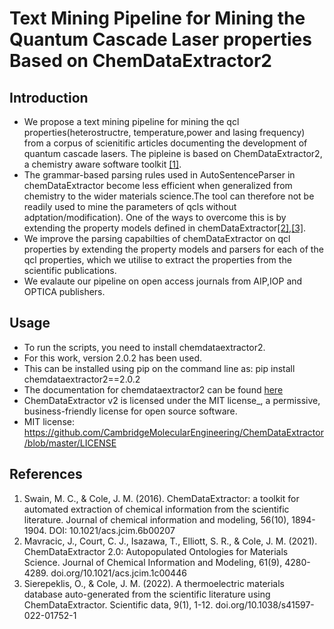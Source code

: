 # Text Mining Pipeline for Mining the Quantum Cascade Laser properties Based on ChemDataExtractor2
## Introduction
* We propose a text mining pipeline for mining the qcl properties(heterostructre, temperature,power and lasing frequency) from a corpus of scienitific articles documenting the development of quantum cascade lasers. The pipleine is based on ChemDataExtractor2, a chemistry aware software toolkit [[1]](https://pubs.acs.org/doi/full/10.1021/acs.jcim.6b00207).
* The grammar-based parsing rules used in AutoSentenceParser in chemDataExtractor become less efficient when generalized from chemistry to the wider materials science.The tool can therefore not be readily used to mine the parameters of qcls without adptation/modification). One of the ways to overcome this is by extending the property models defined in chemDataExtractor[[2]](https://pubs.acs.org/doi/full/10.1021/acs.jcim.1c00446),[[3]](https://www.nature.com/articles/s41597-022-01752-1).
* We improve  the parsing capabilties of chemDataExtractor on qcl properties by extending the property models and parsers for each of the qcl properties, which we utilise to extract the properties from the scientific publications.
* We evalaute our pipeline on open access journals from AIP,IOP and OPTICA publishers.
## Usage
* To run the scripts, you need to install chemdataextractor2.
* For this work, version 2.0.2 has been used. 
* This can be installed using pip on the command line as: pip install chemdataextractor2==2.0.2
* The documentation for chemdataextractor2 can be found [here](https://cambridgemolecularengineering-chemdataextractor-development.readthedocs-hosted.com/en/latest/)
* ChemDataExtractor v2 is licensed under the MIT license_, a permissive, business-friendly license for open source software.
* MIT license: https://github.com/CambridgeMolecularEngineering/ChemDataExtractor/blob/master/LICENSE
## References
1. Swain, M. C., & Cole, J. M. (2016). ChemDataExtractor: a toolkit for automated extraction of chemical information from the scientific literature. Journal of chemical information and modeling, 56(10), 1894-1904. DOI: 10.1021/acs.jcim.6b00207
2.  Mavracic, J., Court, C. J., Isazawa, T., Elliott, S. R., & Cole, J. M. (2021). ChemDataExtractor 2.0: Autopopulated Ontologies for Materials Science. Journal of Chemical Information and Modeling, 61(9), 4280-4289. doi.org/10.1021/acs.jcim.1c00446
3.  Sierepeklis, O., & Cole, J. M. (2022). A thermoelectric materials database auto-generated from the scientific literature using ChemDataExtractor. Scientific data, 9(1), 1-12. doi.org/10.1038/s41597-022-01752-1

